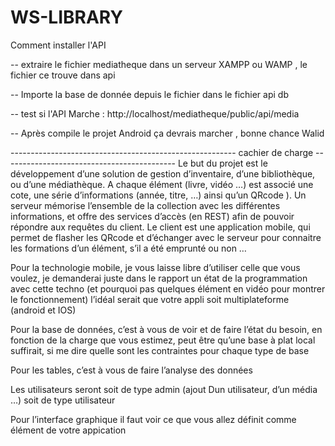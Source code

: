 # WS-LIBRARY


Comment installer l'API

-- extraire le fichier mediatheque dans un serveur XAMPP ou WAMP , le fichier ce trouve dans api 

-- Importe la base de donnée depuis le fichier dans le fichier api db

-- test si l'API Marche :  http://localhost/mediatheque/public/api/media

-- Après compile le projet Android ça devrais marcher , bonne chance Walid





-------------------------------------------------------- cachier de charge -------------------------------------------
Le but du projet est le développement d’une solution de gestion d’inventaire, d’une bibliothèque, ou d’une médiathèque. 
A chaque élément (livre, vidéo …) est associé une cote, 
une série d’informations (année, titre, …) ainsi qu’un QRcode ). 
Un serveur mémorise l’ensemble de la collection avec les différentes informations, 
et offre des services d’accès (en REST) afin de pouvoir répondre aux requêtes du client.
Le client est une application mobile, qui permet de flasher les QRcode et d’échanger avec le serveur
pour connaitre les formations d’un élément, s’il a été emprunté ou non …

Pour la technologie mobile, je vous laisse libre d’utiliser celle que vous voulez, 
je demanderai juste dans le rapport un état de la programmation avec 
cette techno (et pourquoi pas quelques élément en vidéo pour montrer le fonctionnement) l’idéal serait que votre appli 
soit multiplateforme (android et IOS)

Pour la base de données, c’est à vous de voir et de faire l’état du besoin,
en fonction de la charge que vous estimez, peut être qu’une base à plat local suffirait,
si me dire quelle sont les contraintes pour chaque type de base

Pour les tables, c’est à vous de faire l’analyse des données

Les utilisateurs seront soit de type admin (ajout Dun utilisateur, d’un média …) soit de type utilisateur

Pour l’interface graphique il faut voir ce que vous allez définit comme élément de votre appication
